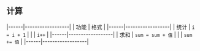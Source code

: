 ##  计算
|------|------------------|
| 功能 | 格式             |
|------|------------------|
| 统计 | `i = i + 1`      |
|      | `i++`            |
|------|------------------|
| 求和 | `sum = sum + 值` |
|      | `sum += 值`      |
|------|------------------|


